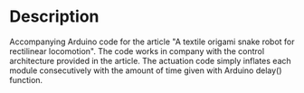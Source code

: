 # Description
Accompanying Arduino code for the article "A textile origami snake robot for rectilinear locomotion".
The code works in company with the control architecture provided in the article.
The actuation code simply inflates each module consecutively with the amount of time given with Arduino delay() function.
